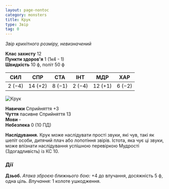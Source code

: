 ```yaml
---
layout: page-nontoc
category: monsters
title: Крук
type: Звір
tag: 0
---
```


_Звір крихітного розміру, невизначений_

**Клас захисту** 12    
**Пункти здоров'я** 1 (1к4 - 1)    
**Швидкість** 10 ф, політ 50 ф

| СИЛ    | СПР     | СТА    | ІНТ    | МДР     | ХАР    |
| ------ | ------- | ------ | ------ | ------- | ------ |
| 2 (−4) | 14 (+2) | 8 (−1) | 2 (−4) | 12 (+1) | 6 (−2) |

![Крук](https://www.dndbeyond.com/avatars/thumbnails/16/553/1000/1000/636376341568391037.jpeg)

**Навички** Сприйняття +3    
**Чуття** пасивне Сприйняття 13    
**Мови** -    
**Небезпека** 0 (10 ПД)

**Наслідування.** Крук може наслідувати прості звуки, які чув, такі як шепіт особи, дитячий плач або лопотіння звірів. Істота, яка чує ці звуки, може впізнати наслідування успішною перевіркою Мудрості (Здогадливість) із КС 10.

### Дії
**Дзьоб.** _Атака зброєю ближнього бою:_ +4 до влучання, досяжність 5 ф, одна ціль. _Влучання:_ 1 колоте ушкодження.
